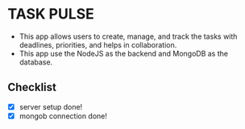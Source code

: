 # TASK PULSE

- This app allows users to create, manage, and track the tasks with deadlines, priorities, and helps in collaboration.
- This app use the NodeJS as the backend and MongoDB as the database.

## Checklist

- [x] server setup done!
- [x] mongob connection done!
